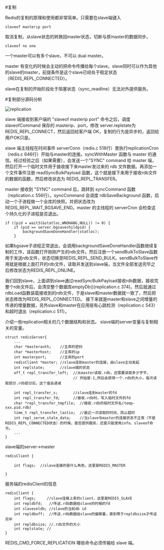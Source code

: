 #复制

Redis的复制的原理和使用都非常简单。只需要在slave端键入

    slaveof masterip port

取消复制，从slave状态的转换回master状态，切断与原master的数据同步。

    slaveof no one

一个master可以有多个slave，不可以 dual master。

master 有变化的时候会主动的把命令传播给每个slave。slave同时可以作为其他的slave的master，前提条件是这个slave已经处于稳定状态（REDIS_REPL_CONNECTED）。

slave在复制的开始阶段处于阻塞状态（sync_readline）无法对外提供服务。


#复制部分源码分析


![replication](https://raw.github.com/redisbook/book/master/image/redis_replication.png)

slave 端接收到客户端的 "slaveof masterip port" 命令之后，调度 slaveofCommand 保存的 masterip、port，修改 server.replstate为 REDIS_REPL_CONNECT，然后返回给客户端 OK，复制的行为是异步的，返回给用户OK只是。

slave 端主线程在时间事件 serverConn（redis.c 518行）里执行replicationCron（redis.c 646行）开始与master的连接。syncWithMaster 函数与 master 的通信。经过校验之后（如果需要），会发送一个"SYNC" command 给 master 端，然后打开一个临时文件用于接收接下来master发过来的 rdb 文件数据。再添加一个文件事件注册 readSyncBulkPayload 函数，这个就是接下来用于接收rdb文件的数据的函数，然后修改状态为 REDIS_REPL_TRANSFER。

master 接收到 "SYNC" command 后，跳转到 syncCommand 函数（replication.c 556行）。syncCommand 会调度 rdbSaveBackground 函数，启动一个子进程做一个全库的快照，并把状态改为 REDIS_REPL_WAIT_BGSAVE_END。master 的主线程的 serverCron 会检查这个持久化的子进程是否退出。

    if ((pid = wait3(&statloc,WNOHANG,NULL)) != 0) {
        if (pid == server.bgsavechildpid) {
            backgroundSaveDoneHandler(statloc);
        } 

如果bgsave子进程正常退出，会调用backgroundSaveDoneHandler函数继续复制的工作，该函数打开刚刚产生的rdb文件。然后注册一个sendBulkToSlave函数用于发送rdb文件，状态切换至REDIS_REPL_SEND_BULK。sendBulkToSlave作用就是根据上面打开的rdb文件，读取并发送到slave端，当文件全部发送完毕之后修改状态为REDIS_REPL_ONLINE。

我们回到slave，上面讲到slave通过readSyncBulkPayload接收rdb数据，接收完整个rdb文件后，会清空整个数据库emptyDb()(replication.c 374)。然后就通过rdbLoad函数装载接收到的rdb文件，于是slave和master数据就一致了，然后把状态修改为REDIS_REPL_CONNECTED。
    接下来就是master和slave之间增量的传递的增量数据，另外slave和master在应用层有心跳检测（replication.c 543）和超时退出（replication.c 511）。

介绍一些replication相关的几个数据结构和状态。
slave端的server变量与复制相关的变量。

    struct redisServer{
        ...
        char *masterauth;    //主库的密码 
        char *masterhost;    //主库的ip
        int masterport;      //主库的port
        redisClient *master; //slave连到master的连接，由slave主动发起                                                       
        int replstate;       //slave端的状态
        off_t repl_transfer_left;  //从master读取.rdb，还需要读取多少字节，
                                   // 开始是-1,然后会获得一个.rdb的大小，每次读取部分.rdb部分后，这个值会递减

        int repl_transfer_s;       //slave连到master的fd
        int repl_transfer_fd;      //接收.rdb时，写入临时文件的fd
        char *repl_transfer_tmpfile;  //接收.rdb的临时文件名(temp-xxx.pid.rdb)
        time_t repl_transfer_lastio;  //最近一次读取的时间，防止超时 
        int repl_serve_stale_data;    //当slave与master的连接状态不正常（不是REDIS_REPL_CONNECTED状态）的时候，是否提供服务，还是只能使用info、slaveof命令。
        ...
    }

slave端的server->master

    redisClient {

        int flags;	//slave连接的是什么角色，这里是REDIS_MASTER

    }

服务端的redisClient的信息

    redisClient {
        int flags;     //slave连接上来的client，这里是REDIS_SLAVE
        int repldbfd;   //传送.rdb数据给slave的时候的fd
        int slaveseldb; //slave的当前db id
        int repldboff;  //传送.rdb数据给slave的偏移量，直到等于repldbsize才传送完毕
        int repldbsize; //.rdb文件的大小
        int replstate; //
    }

REDIS_CMD_FORCE_REPLICATION 哪些命令必须传输给 slave 端。



